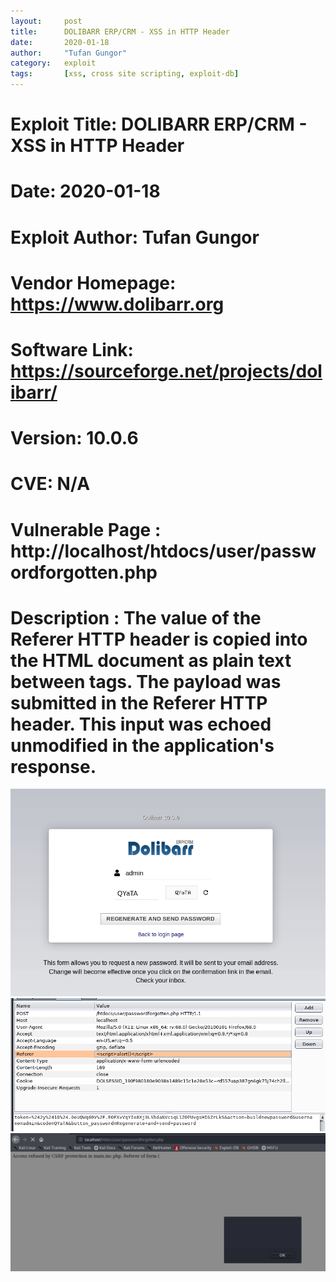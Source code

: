 ```yaml
---
layout:     post
title:      DOLIBARR ERP/CRM - XSS in HTTP Header
date:       2020-01-18
author:     "Tufan Gungor"
category:   exploit
tags:       [xss, cross site scripting, exploit-db]
---
```


# Exploit Title: DOLIBARR ERP/CRM - XSS in HTTP Header
# Date: 2020-01-18
# Exploit Author: Tufan Gungor
# Vendor Homepage: https://www.dolibarr.org
# Software Link: https://sourceforge.net/projects/dolibarr/
# Version: 10.0.6
# CVE: N/A

# Vulnerable Page : http://localhost/htdocs/user/passwordforgotten.php

# Description : The value of the Referer HTTP header is copied into the HTML document as plain text between tags. The payload <script>alert(1)</script> was submitted in the Referer HTTP header. This input was echoed unmodified in the application's response. 

![Vulnerable Page](/images/dolibarr-xss.png)
<br>
![HTTP-GET Request](/images/dolibarr-xss2.png)
<br>
![Payload Injection](/images/dolibarr-xss3.png)
